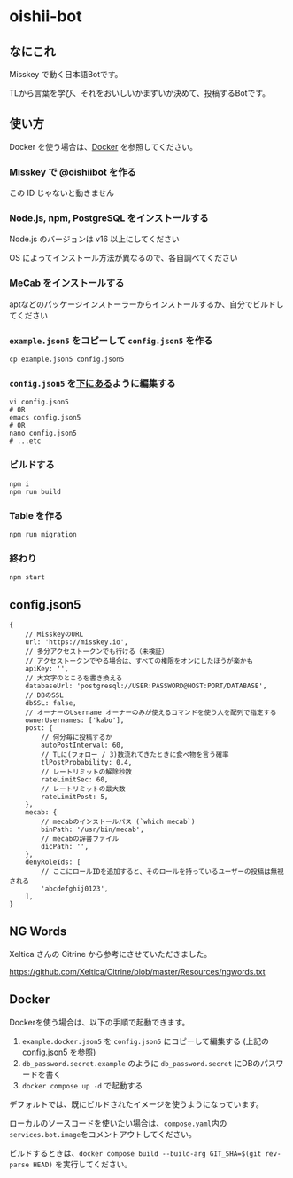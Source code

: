 # oishii-bot

## なにこれ

Misskey で動く日本語Botです。

TLから言葉を学び、それをおいしいかまずいか決めて、投稿するBotです。

## 使い方

Docker を使う場合は、[Docker](#docker) を参照してください。

### Misskey で @oishiibot を作る

この ID じゃないと動きません

### Node.js, npm, PostgreSQL をインストールする

Node.js のバージョンは v16 以上にしてください

OS によってインストール方法が異なるので、各自調べてください

### MeCab をインストールする

aptなどのパッケージインストーラーからインストールするか、自分でビルドしてください

### `example.json5` をコピーして `config.json5` を作る

```shell
cp example.json5 config.json5
```

### `config.json5` を[下にある](#config.json)ように編集する

```shell
vi config.json5
# OR
emacs config.json5
# OR
nano config.json5
# ...etc
```

### ビルドする

```shell
npm i
npm run build
```

### Table を作る

```shell
npm run migration
```

### 終わり

```shell
npm start
```

## config.json5

```json5
{
    // MisskeyのURL
    url: 'https://misskey.io',
    // 多分アクセストークンでも行ける（未検証）
    // アクセストークンでやる場合は、すべての権限をオンにしたほうが楽かも
    apiKey: '',
    // 大文字のところを書き換える
    databaseUrl: 'postgresql://USER:PASSWORD@HOST:PORT/DATABASE',
    // DBのSSL
    dbSSL: false,
    // オーナーのUsername オーナーのみが使えるコマンドを使う人を配列で指定する
    ownerUsernames: ['kabo'],
    post: {
        // 何分毎に投稿するか
        autoPostInterval: 60,
        // TLに(フォロー / 3)数流れてきたときに食べ物を言う確率
        tlPostProbability: 0.4,
        // レートリミットの解除秒数
        rateLimitSec: 60,
        // レートリミットの最大数
        rateLimitPost: 5,
    },
    mecab: {
        // mecabのインストールパス (`which mecab`)
        binPath: '/usr/bin/mecab',
        // mecabの辞書ファイル
        dicPath: '',
    },
    denyRoleIds: [
        // ここにロールIDを追加すると、そのロールを持っているユーザーの投稿は無視される
        'abcdefghij0123',
    ],
}
```

## NG Words

Xeltica さんの Citrine から参考にさせていただきました。

<https://github.com/Xeltica/Citrine/blob/master/Resources/ngwords.txt>

## Docker

Dockerを使う場合は、以下の手順で起動できます。

1. `example.docker.json5` を `config.json5` にコピーして編集する (上記の [config.json5](#config.json) を参照)
2. `db_password.secret.example` のように `db_password.secret` にDBのパスワードを書く
3. `docker compose up -d` で起動する

デフォルトでは、既にビルドされたイメージを使うようになっています。

ローカルのソースコードを使いたい場合は、`compose.yaml`内の`services.bot.image`をコメントアウトしてください。

ビルドするときは、`docker compose build --build-arg GIT_SHA=$(git rev-parse HEAD)` を実行してください。
